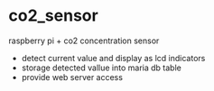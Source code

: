 # co2_sensor

raspberry pi + co2 concentration sensor

- detect current value and display as lcd indicators
- storage detected vallue into maria db table
- provide web server access
